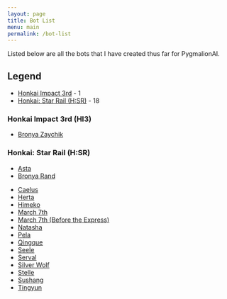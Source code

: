 ```yaml
---
layout: page
title: Bot List
menu: main
permalink: /bot-list
---
```


Listed below are all the bots that I have created thus far for PygmalionAI.

<!-- To be added once more games are listed here -->
## Legend
- [Honkai Impact 3rd](#honkai-impact-3rd-hi3) - 1
- [Honkai: Star Rail (H:SR)](#honkai-star-rail-hsr) - 18

### Honkai Impact 3rd (HI3)
- [Bronya Zaychik]({{site.baseurl}}/bronya-zaychik)

### Honkai: Star Rail (H:SR)
- [Asta]({{site.baseurl}}/asta)
- [Bronya Rand]({{site.baseurl}}/bronya)
<!-- - [Blade]({{site.baseurl}}/blade) -->
- [Caelus]({{site.baseurl}}/caelus)
- [Herta]({{site.baseurl}}/herta)
- [Himeko]({{site.baseurl}}/himeko)
- [March 7th]({{site.baseurl}}/march-7th)
- [March 7th (Before the Express)]({{site.baseurl}}/march-7th-bte)
- [Natasha]({{site.baseurl}}/natasha)
- [Pela]({{site.baseurl}}/pela)
- [Qingque]({{site.baseurl}}/qingque)
- [Seele]({{site.baseurl}}/seele)
- [Serval]({{site.baseurl}}/serval)
- [Silver Wolf]({{site.baseurl}}/silver-wolf)
- [Stelle]({{site.baseurl}}/stelle)
- [Sushang]({{site.baseurl}}/sushang)
- [Tingyun]({{site.baseurl}}/tingyun)
<!-- - [Yukong]({{site.baseurl}}/yukong) -->